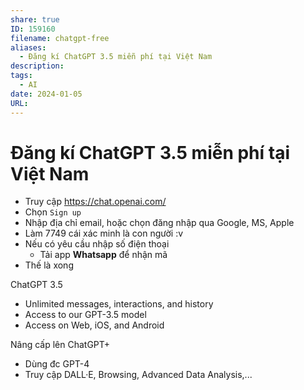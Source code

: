 ```yaml
---
share: true
ID: 159160
filename: chatgpt-free
aliases:
  - Đăng kí ChatGPT 3.5 miễn phí tại Việt Nam
description: 
tags:
  - AI
date: 2024-01-05
URL: 
---
```


# Đăng kí ChatGPT 3.5 miễn phí tại Việt Nam

- Truy cập https://chat.openai.com/
- Chọn `Sign up`
- Nhập địa chỉ email, hoặc chọn đăng nhập qua Google, MS, Apple
- Làm 7749 cái xác minh là con người :v
- Nếu có yêu cầu nhập số điện thoại
	- Tải app **Whatsapp** để nhận mã
- Thế là xong

ChatGPT 3.5

- Unlimited messages, interactions, and history
- Access to our GPT-3.5 model
- Access on Web, iOS, and Android

Nâng cấp lên ChatGPT+
- Dùng đc GPT-4
- Truy cập DALL·E, Browsing, Advanced Data Analysis,...

